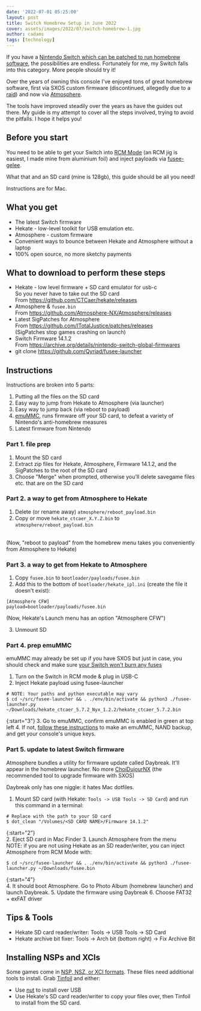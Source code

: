 ```yaml
---
date: '2022-07-01 05:25:00'
layout: post
title: Switch Homebrew Setup in June 2022
cover: assets/images/2022/07/switch-homebrew-1.jpg
author: cadams
tags: [technology]
---
```

If you have a [Nintendo Switch which can be patched to run homebrew software](https://nh-server.github.io/switch-guide/user_guide/getting_started/), the possibilities are endless. Fortunately for me, my Switch falls into this category. More people should try it!

Over the years of owning this console I've enjoyed tons of great homebrew software, first via SXOS custom firmware (discontinued, allegedly due to a [raid](https://www.reddit.com/r/SwitchPirates/comments/j6h1ak/so_now_that_the_tx_team_were_arrested_is_sxos_dead/)) and now via [Atmosphere](https://github.com/Atmosphere-NX/Atmosphere).

The tools have improved steadily over the years as have the guides out there. My guide is my attempt to cover all the steps involved, trying to avoid the pitfalls. I hope it helps you!

## Before you start

You need to be able to get your Switch into [RCM Mode](https://nh-server.github.io/switch-guide/user_guide/emummc/entering_rcm/) (an RCM jig is easiest, I made mine from aluminium foil) and inject payloads via [fusee-gelee](https://github.com/Qyriad/fusee-launcher).

What that and an SD card (mine is 128gb), this guide should be all you need!

Instructions are for Mac.

## What you get

  * The latest Switch firmware
  * Hekate - low-level toolkit for USB emulation etc.
  * Atmosphere - custom firmware
  * Convenient ways to bounce between Hekate and Atmosphere without a laptop
  * 100% open source, no more sketchy payments

## What to download to perform these steps

  * Hekate - low level firmware + SD card emulator for usb-c  
So you never have to take out the SD card  
From <https://github.com/CTCaer/hekate/releases>
  * Atmosphere & `fusee.bin`  
From <https://github.com/Atmosphere-NX/Atmosphere/releases>
  * Latest SigPatches for Atmosphere  
From <https://github.com/ITotalJustice/patches/releases>  
(SigPatches stop games crashing on launch)
  * Switch Firmware 14.1.2  
From <https://archive.org/details/nintendo-switch-global-firmwares>
  * git clone <https://github.com/Qyriad/fusee-launcher>

## Instructions

Instructions are broken into 5 parts:

  1. Putting all the files on the SD card
  2. Easy way to jump from Hekate to Atmosphere (via launcher)
  3. Easy way to jump back (via reboot to payload)
  4. [emuMMC](https://nh-server.github.io/switch-guide/user_guide/rcm/), runs firmware off your SD card, to defeat a variety of Nintendo's anti-homebrew measures
  5. Latest firmware from Nintendo

### Part 1. file prep

  1. Mount the SD card
  2. Extract zip files for Hekate, Atmosphere, Firmware 14.1.2, and the SigPatches to the root of the SD card
  3. Choose "Merge" when prompted, otherwise you'll delete savegame files etc. that are on the SD card

### Part 2. a way to get from Atmosphere to Hekate

  1. Delete (or rename away) `atmosphere/reboot_payload.bin`
  2. Copy or move `hekate_ctcaer_X.Y.Z.bin` to `atmosphere/reboot_payload.bin`
  <br>
  (Now, "reboot to payload" from the homebrew menu takes you conveniently from Atmosphere to Hekate)

### Part 3. a way to get from Hekate to Atmosphere

  1. Copy `fusee.bin` to `bootloader/payloads/fusee.bin`
  2. Add this to the bottom of `bootloader/hekate_ipl.ini` (create the file it doesn't exist):
    
    [Atmosphere CFW]
    payload=bootloader/payloads/fusee.bin
    
(Now, Hekate's Launch menu has an option "Atmosphere CFW")

3. Unmount SD

### Part 4. prep emuMMC

emuMMC may already be set up if you have SXOS but just in case, you should check and make sure [your Switch won't burn any fuses](https://www.reddit.com/r/SwitchPirates/comments/cgtuc3/autorcm_and_emummc/)

  1. Turn on the Switch in RCM mode & plug in USB-C
  2. Inject Hekate payload using fusee-launcher
    
    # NOTE: Your paths and python executable may vary
    $ cd ~/src/fusee-launcher && . ./env/bin/activate && python3 ./fusee-launcher.py ~/Downloads/hekate_ctcaer_5.7.2_Nyx_1.2.2/hekate_ctcaer_5.7.2.bin

{:start="3"}
  3. Go to emuMMC, confirm emuMMC is enabled in green at top left
  4. If not, [follow these instructions](https://nh-server.github.io/switch-guide/user_guide/emummc/making_emummc/) to make an emuMMC, NAND backup, and get your console's unique keys.

### Part 5. update to latest Switch firmware

Atmosphere bundles a utility for firmware update called Daybreak. It'll appear in the homebrew launcher. No more [ChoiDujourNX](https://www.cfwaifu.com/choidujournx/) (the recommended tool to upgrade firmware with SXOS)

Daybreak only has one niggle: it hates Mac dotfiles.

  1. Mount SD card (with Hekate: `Tools -> USB Tools -> SD Card`) and run this command in a terminal:
    
    # Replace with the path to your SD card
    $ dot_clean "/Volumes/<SD CARD NAME>/Firmware 14.1.2"

{:start="2"}    
  2. Eject SD card in Mac Finder
  3. Launch Atmosphere from the menu  
NOTE: if you are not using Hekate as an SD reader/writer, you can inject Atmosphere from RCM Mode with:
    
    $ cd ~/src/fusee-launcher && . ./env/bin/activate && python3 ./fusee-launcher.py ~/Downloads/fusee.bin

{:start="4"}    
  4. It should boot Atmosphere. Go to Photo Album (homebrew launcher) and launch Daybreak.
  5. Update the firmware using Daybreak
  6. Choose FAT32 + exFAT driver

## Tips & Tools

  * Hekate SD card reader/writer: Tools -> USB Tools -> SD Card
  * Hekate archive bit fixer: Tools -> Arch bit (bottom right) -> Fix Archive Bit

## Installing NSPs and XCIs

Some games come in [NSP, NSZ, or XCI formats](https://www.reddit.com/r/NewYuzuPiracy/comments/puuc9p/whats_the_difference_betwen_nsz_nsp_and_xci/). These files need additional tools to install. Grab [Tinfoil](https://tinfoil.io/Download) and either:

  * Use [nut](https://github.com/blawar/nut) to install over USB
  * Use Hekate's SD card reader/writer to copy your files over, then Tinfoil to install from the SD card.


